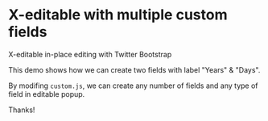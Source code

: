 # X-editable with multiple custom fields
X-editable in-place editing with Twitter Bootstrap

This demo shows how we can create two fields with label "Years" & "Days".

By modifing `custom.js`, we can create any number of fields and any type of field in editable popup.

Thanks!
